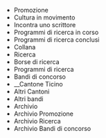   * Promozione
  * Cultura in movimento
  * Incontra uno scrittore
  * Programmi di ricerca in corso
  * Programmi di ricerca conclusi
  * Collana
  * Ricerca
  * Borse di ricerca
  * Programmi di ricerca
  * Bandi di concorso
  *  __Cantone Ticino
  * Altri Cantoni
  * Altri bandi
  * Archivio
  * Archivio Promozione
  * Archivio Ricerca
  * Archivio Bandi di concorso

